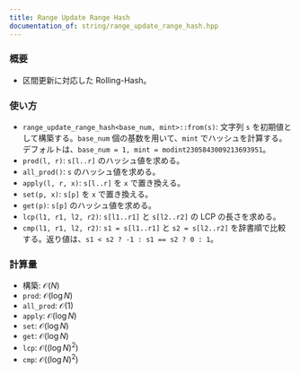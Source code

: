 ```yaml
---
title: Range Update Range Hash
documentation_of: string/range_update_range_hash.hpp
---
```


### 概要
- 区間更新に対応した Rolling-Hash。
  
### 使い方
- `range_update_range_hash<base_num, mint>::from(s)`: 文字列 `s` を初期値として構築する。`base_num` 個の基数を用いて、`mint` でハッシュを計算する。デフォルトは、`base_num = 1, mint = modint2305843009213693951`。
- `prod(l, r)`: `s[l..r]` のハッシュ値を求める。
- `all_prod()`: `s` のハッシュ値を求める。
- `apply(l, r, x)`: `s[l..r]` を `x` で置き換える。
- `set(p, x)`: `s[p]` を `x` で置き換える。
- `get(p)`: `s[p]` のハッシュ値を求める。
- `lcp(l1, r1, l2, r2)`: `s[l1..r1]` と `s[l2..r2]` の LCP の長さを求める。
- `cmp(l1, r1, l2, r2)`: `s1 = s[l1..r1]` と `s2 = s[l2..r2]` を辞書順で比較する。返り値は、`s1 < s2 ? -1 : s1 == s2 ? 0 : 1`。

### 計算量
- 構築: $\mathcal{O}(N)$
- `prod`: $\mathcal{O}(\log N)$
- `all_prod`: $\mathcal{O}(1)$
- `apply`: $\mathcal{O}(\log N)$
- `set`: $\mathcal{O}(\log N)$
- `get`: $\mathcal{O}(\log N)$
- `lcp`: $\mathcal{O}((\log N)^2)$
- `cmp`: $\mathcal{O}((\log N)^2)$